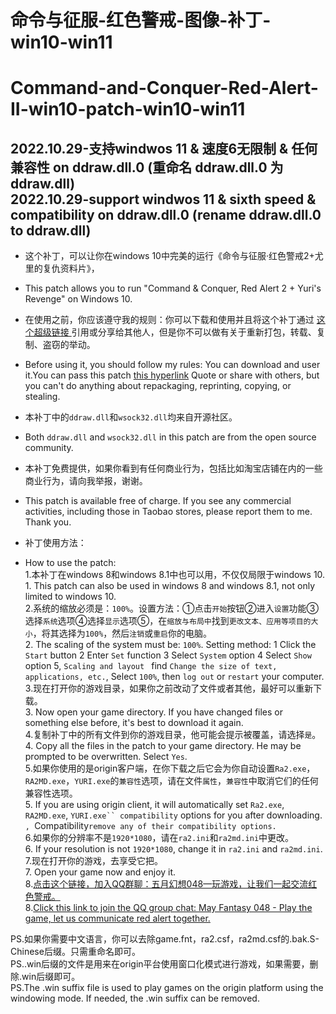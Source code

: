 # 命令与征服-红色警戒-图像-补丁-win10-win11<br>
# Command-and-Conquer-Red-Alert-II-win10-patch-win10-win11<br>
2022.10.29-支持windwos 11 & 速度6无限制 & 任何兼容性 on ddraw.dll.0 (重命名 ddraw.dll.0 为 ddraw.dll)<br>
2022.10.29-support windwos 11 & sixth speed & compatibility on ddraw.dll.0 (rename ddraw.dll.0 to ddraw.dll)<br>
----
* 这个补丁，可以让你在windows 10中完美的运行《命令与征服·红色警戒2+尤里的复仇资料片》，<br>
* This patch allows you to run "Command & Conquer, Red Alert 2 + Yuri's Revenge" on Windows 10.<br>
* 在使用之前，你应该遵守我的规则：你可以下载和使用并且将这个补丁通过 [ 这个超级链接 ](https://github.com/873578156/Command-and-Conquer-Red-Alert-II-win10-patch)引用或分享给其他人，但是你不可以做有关于重新打包，转载、复制、盗窃的举动。<br>
* Before using it, you should follow my rules: You can download and user it.You can pass this patch [this hyperlink](https://github.com/873578156/Command-and-Conquer-Red-Alert-II-win10-patch) Quote or share with others, but you can't do anything about repackaging, reprinting, copying, or stealing. <br>
* 本补丁中的`ddraw.dll`和`wsock32.dll`均来自开源社区。<br>
* Both `ddraw.dll` and `wsock32.dll` in this patch are from the open source community. <br>
* 本补丁免费提供，如果你看到有任何商业行为，包括比如淘宝店铺在内的一些商业行为，请向我举报，谢谢。 <br>
* This patch is available free of charge. If you see any commercial activities, including those in Taobao stores, please report them to me. Thank you. <br>
  
* 补丁使用方法：<br>
* How to use the patch:<br>
        1.本补丁在windows 8和windows 8.1中也可以用，不仅仅局限于windows 10.<br>
        1. This patch can also be used in windows 8 and windows 8.1, not only limited to windows 10.<br>
                2.系统的缩放必须是：`100%`。设置方法：①点击`开始`按钮②进入`设置`功能③选择`系统`选项④选择`显示`选项⑤，在`缩放与布局中`找到`更改文本、应用等项目的大小`，将其选择为`100%`，然后`注销`或`重启`你的电脑。<br>
                2. The scaling of the system must be: `100%`. Setting method: 1 Click the `Start` button 2 Enter `Set` function 3 Select `System` option 4 Select `Show` option 5, `Scaling and layout ` find `Change the size of text, applications, etc.`, Select `100%`, then `log out` or `restart` your computer. <br>
        3.现在打开你的游戏目录，如果你之前改动了文件或者其他，最好可以重新下载。<br>
        3. Now open your game directory. If you have changed files or something else before, it's best to download it again. <br>
        4.复制补丁中的所有文件到你的游戏目录，他可能会提示被覆盖，请选择`是`。<br>
        4. Copy all the files in the patch to your game directory. He may be prompted to be overwritten. Select `Yes`. <br>
                5.如果你使用的是origin客户端，在你下载之后它会为你自动设置`Ra2.exe`，`RA2MD.exe`，`YURI.exe`的`兼容性`选项，请在文件`属性`，`兼容性`中取消它们的任何兼容性选项。<br>
                5. If you are using origin client, it will automatically set `Ra2.exe`, `RA2MD.exe`, `YURI.exe`` compatibility` options for you after downloading. `, `Compatibility` remove any of their compatibility options. `<br>
        6.如果你的分辨率不是`1920*1080`，请在`ra2.ini`和`ra2md.ini`中更改。<br>
        6. If your resolution is not `1920*1080`, change it in `ra2.ini` and `ra2md.ini`. <br>
        7.现在打开你的游戏，去享受它把。<br>
        7. Open your game now and enjoy it. <br>
        8.[点击这个链接，加入QQ群聊：五月幻想048—玩游戏，让我们一起交流红色警戒。](https://jq.qq.com/?_wv=1027&k=5HiqSxF)<br>
        8.[Click this link to join the QQ group chat: May Fantasy 048 - Play the game, let us communicate red alert together. ](https://jq.qq.com/?_wv=1027&k=5HiqSxF)<br>

PS.如果你需要中文语言，你可以去除game.fnt，ra2.csf，ra2md.csf的.bak.S-Chinese后缀。只需重命名即可。 <br>
PS..win后缀的文件是用来在origin平台使用窗口化模式进行游戏，如果需要，删除.win后缀即可。 <br>
PS.The .win suffix file is used to play games on the origin platform using the windowing mode. If needed, the .win suffix can be removed. <br>
